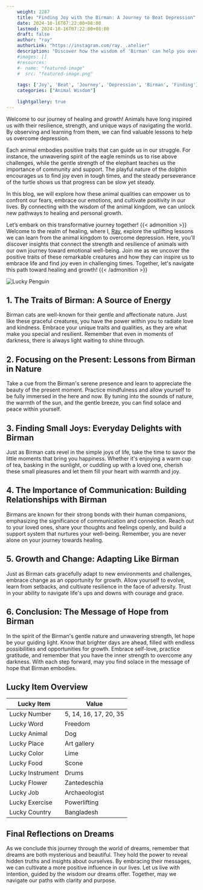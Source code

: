 ```yaml
---
    weight: 2287
    title: "Finding Joy with the Birman: A Journey to Beat Depression"  # Assuming 'title' column exists
    date: 2024-10-16T07:22:00+08:00
    lastmod: 2024-10-16T07:22:00+08:00
    draft: false
    author: "ray"
    authorLink: "https://instagram.com/ray._.atelier"
    description: "Discover how the wisdom of 'Birman' can help you overcome depression and find joy in your life journey."
    #images: []
    #resources:
    #- name: "featured-image"
    #  src: "featured-image.png"
    
    tags: ['Joy', 'Beat', 'Journey', 'Depression', 'Birman', 'Finding']
    categories: ["Animal Wisdom"]
    
    lightgallery: true
---
```

    
Welcome to our journey of healing and growth! Animals have long inspired us with their resilience, strength, and unique ways of navigating the world. By observing and learning from them, we can find valuable lessons to help us overcome depression.

Each animal embodies positive traits that can guide us in our struggle. For instance, the unwavering spirit of the eagle reminds us to rise above challenges, while the gentle strength of the elephant teaches us the importance of community and support. The playful nature of the dolphin encourages us to find joy even in tough times, and the steady perseverance of the turtle shows us that progress can be slow yet steady.

In this blog, we will explore how these animal qualities can empower us to confront our fears, embrace our emotions, and cultivate positivity in our lives. By connecting with the wisdom of the animal kingdom, we can unlock new pathways to healing and personal growth.

Let’s embark on this transformative journey together!
{{< admonition >}}
Welcome to the realm of healing, where I, [Ray](https://instagram.com/ray._.atelier), explore the uplifting lessons we can learn from the animal kingdom to overcome depression. Here, you’ll discover insights that connect the strength and resilience of animals with our own journey toward emotional well-being. Join me as we uncover the positive traits of these remarkable creatures and how they can inspire us to embrace life and find joy even in challenging times. Together, let's navigate this path toward healing and growth!
{{< /admonition >}}

![Lucky Penguin](https://cdn.pixabay.com/photo/2024/09/07/02/34/penguins-9028827_1280.jpg "Lucky Penguin")

## 1. The Traits of Birman: A Source of Energy
Birman cats are well-known for their gentle and affectionate nature. Just like these graceful creatures, you have the power within you to radiate love and kindness. Embrace your unique traits and qualities, as they are what make you special and resilient. Remember that even in moments of darkness, there is always light waiting to shine through.

## 2. Focusing on the Present: Lessons from Birman in Nature
Take a cue from the Birman's serene presence and learn to appreciate the beauty of the present moment. Practice mindfulness and allow yourself to be fully immersed in the here and now. By tuning into the sounds of nature, the warmth of the sun, and the gentle breeze, you can find solace and peace within yourself.

## 3. Finding Small Joys: Everyday Delights with Birman
Just as Birman cats revel in the simple joys of life, take the time to savor the little moments that bring you happiness. Whether it's enjoying a warm cup of tea, basking in the sunlight, or cuddling up with a loved one, cherish these small pleasures and let them fill your heart with warmth and joy.

## 4. The Importance of Communication: Building Relationships with Birman
Birmans are known for their strong bonds with their human companions, emphasizing the significance of communication and connection. Reach out to your loved ones, share your thoughts and feelings openly, and build a support system that nurtures your well-being. Remember, you are never alone on your journey towards healing.

## 5. Growth and Change: Adapting Like Birman
Just as Birman cats gracefully adapt to new environments and challenges, embrace change as an opportunity for growth. Allow yourself to evolve, learn from setbacks, and cultivate resilience in the face of adversity. Trust in your ability to navigate life's ups and downs with courage and grace.

## 6. Conclusion: The Message of Hope from Birman
In the spirit of the Birman's gentle nature and unwavering strength, let hope be your guiding light. Know that brighter days are ahead, filled with endless possibilities and opportunities for growth. Embrace self-love, practice gratitude, and remember that you have the inner strength to overcome any darkness. With each step forward, may you find solace in the message of hope that Birman embodies.


## Lucky Item Overview
| Lucky Item          | Value              |
|---------------|--------------------|
| Lucky Number        | 5, 14, 16, 17, 20, 35  |
| Lucky Word          | Freedom |
| Lucky Animal        | Dog |
| Lucky Place         | Art gallery     |
| Lucky Color         | Lime     |
| Lucky Food          | Scone      |
| Lucky Instrument    | Drums |
| Lucky Flower        | Zantedeschia    |
| Lucky Job           | Archaeologist       |
| Lucky Exercise      | Powerlifting  |
| Lucky Country       | Bangladesh    |


##  Final Reflections on Dreams

As we conclude this journey through the world of dreams, remember that dreams are both mysterious and beautiful. They hold the power to reveal hidden truths and insights about ourselves. By embracing their messages, we can cultivate a more positive influence in our lives. Let us live with intention, guided by the wisdom our dreams offer. Together, may we navigate our paths with clarity and purpose.
